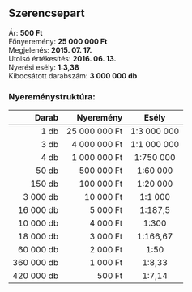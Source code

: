 ## Szerencsepart

Ár: **500 Ft**<br/>
Főnyeremény: **25 000 000 Ft**<br/>
Megjelenés: **2015. 07. 17.**<br/>
Utolsó értékesítés: **2016. 06. 13.**<br/>
Nyerési esély: **1:3,38**<br/>
Kibocsátott darabszám: **3 000 000 db**<br/>

### Nyereménystruktúra:
Darab|Nyeremény|Esély
---:|---:|:---:
1 db|25 000 000 Ft|1:3 000 000
3 db|4 000 000 Ft|1:1 000 000
4 db|1 000 000 Ft|1:750 000
50 db|500 000 Ft|1:60 000
150 db|100 000 Ft|1:20 000
3 000 db|10 000 Ft|1:1 000
16 000 db|5 000 Ft|1:187,5
10 000 db|4 000 Ft|1:300
18 000 db|3 000 Ft|1:166,67
60 000 db|2 000 Ft|1:50
360 000 db|1 000 Ft|1:8,33
420 000 db|500 Ft|1:7,14
